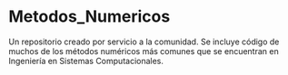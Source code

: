 # Metodos_Numericos
Un repositorio creado por servicio a la comunidad. Se incluye código de muchos de los métodos numéricos más comunes que se encuentran en Ingeniería en Sistemas Computacionales.
